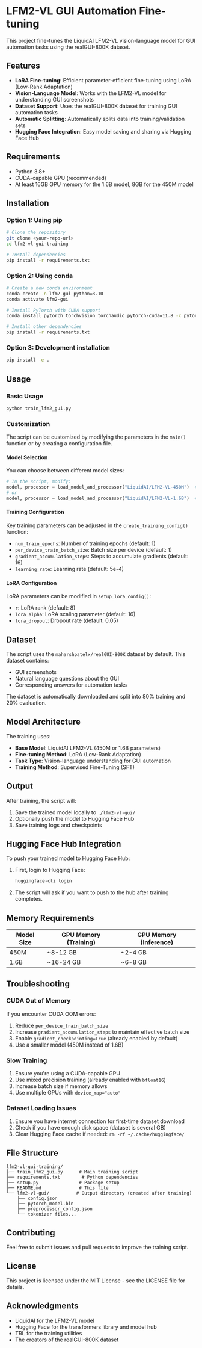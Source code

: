 # LFM2-VL GUI Automation Fine-tuning

This project fine-tunes the LiquidAI LFM2-VL vision-language model for GUI automation tasks using the realGUI-800K dataset.

## Features

- **LoRA Fine-tuning**: Efficient parameter-efficient fine-tuning using LoRA (Low-Rank Adaptation)
- **Vision-Language Model**: Works with the LFM2-VL model for understanding GUI screenshots
- **Dataset Support**: Uses the realGUI-800K dataset for training GUI automation tasks
- **Automatic Splitting**: Automatically splits data into training/validation sets
- **Hugging Face Integration**: Easy model saving and sharing via Hugging Face Hub

## Requirements

- Python 3.8+
- CUDA-capable GPU (recommended)
- At least 16GB GPU memory for the 1.6B model, 8GB for the 450M model

## Installation

### Option 1: Using pip

```bash
# Clone the repository
git clone <your-repo-url>
cd lfm2-vl-gui-training

# Install dependencies
pip install -r requirements.txt
```

### Option 2: Using conda

```bash
# Create a new conda environment
conda create -n lfm2-gui python=3.10
conda activate lfm2-gui

# Install PyTorch with CUDA support
conda install pytorch torchvision torchaudio pytorch-cuda=11.8 -c pytorch -c nvidia

# Install other dependencies
pip install -r requirements.txt
```

### Option 3: Development installation

```bash
pip install -e .
```

## Usage

### Basic Usage

```bash
python train_lfm2_gui.py
```

### Customization

The script can be customized by modifying the parameters in the `main()` function or by creating a configuration file.

#### Model Selection

You can choose between different model sizes:

```python
# In the script, modify:
model, processor = load_model_and_processor("LiquidAI/LFM2-VL-450M")  # Smaller, faster
# or
model, processor = load_model_and_processor("LiquidAI/LFM2-VL-1.6B")  # Larger, more capable
```

#### Training Configuration

Key training parameters can be adjusted in the `create_training_config()` function:

- `num_train_epochs`: Number of training epochs (default: 1)
- `per_device_train_batch_size`: Batch size per device (default: 1)
- `gradient_accumulation_steps`: Steps to accumulate gradients (default: 16)
- `learning_rate`: Learning rate (default: 5e-4)

#### LoRA Configuration

LoRA parameters can be modified in `setup_lora_config()`:

- `r`: LoRA rank (default: 8)
- `lora_alpha`: LoRA scaling parameter (default: 16)
- `lora_dropout`: Dropout rate (default: 0.05)

## Dataset

The script uses the `maharshpatelx/realGUI-800K` dataset by default. This dataset contains:

- GUI screenshots
- Natural language questions about the GUI
- Corresponding answers for automation tasks

The dataset is automatically downloaded and split into 80% training and 20% evaluation.

## Model Architecture

The training uses:

- **Base Model**: LiquidAI LFM2-VL (450M or 1.6B parameters)
- **Fine-tuning Method**: LoRA (Low-Rank Adaptation)
- **Task Type**: Vision-language understanding for GUI automation
- **Training Method**: Supervised Fine-Tuning (SFT)

## Output

After training, the script will:

1. Save the trained model locally to `./lfm2-vl-gui/`
2. Optionally push the model to Hugging Face Hub
3. Save training logs and checkpoints

## Hugging Face Hub Integration

To push your trained model to Hugging Face Hub:

1. First, login to Hugging Face:
   ```bash
   huggingface-cli login
   ```

2. The script will ask if you want to push to the hub after training completes.

## Memory Requirements

| Model Size | GPU Memory (Training) | GPU Memory (Inference) |
|------------|----------------------|------------------------|
| 450M       | ~8-12 GB            | ~2-4 GB               |
| 1.6B       | ~16-24 GB           | ~6-8 GB               |

## Troubleshooting

### CUDA Out of Memory

If you encounter CUDA OOM errors:

1. Reduce `per_device_train_batch_size`
2. Increase `gradient_accumulation_steps` to maintain effective batch size
3. Enable `gradient_checkpointing=True` (already enabled by default)
4. Use a smaller model (450M instead of 1.6B)

### Slow Training

1. Ensure you're using a CUDA-capable GPU
2. Use mixed precision training (already enabled with `bfloat16`)
3. Increase batch size if memory allows
4. Use multiple GPUs with `device_map="auto"`

### Dataset Loading Issues

1. Ensure you have internet connection for first-time dataset download
2. Check if you have enough disk space (dataset is several GB)
3. Clear Hugging Face cache if needed: `rm -rf ~/.cache/huggingface/`

## File Structure

```
lfm2-vl-gui-training/
├── train_lfm2_gui.py      # Main training script
├── requirements.txt        # Python dependencies
├── setup.py               # Package setup
├── README.md              # This file
└── lfm2-vl-gui/          # Output directory (created after training)
    ├── config.json
    ├── pytorch_model.bin
    ├── preprocessor_config.json
    └── tokenizer files...
```

## Contributing

Feel free to submit issues and pull requests to improve the training script.

## License

This project is licensed under the MIT License - see the LICENSE file for details.

## Acknowledgments

- LiquidAI for the LFM2-VL model
- Hugging Face for the transformers library and model hub
- TRL for the training utilities
- The creators of the realGUI-800K dataset